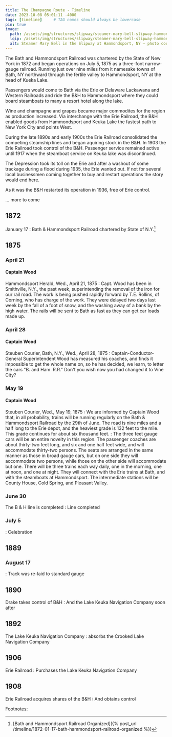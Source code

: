 ```yaml
---
title: The Champagne Route - Timeline
date: 2023-10-08 05:01:11 -4000
tags: [timeline]     # TAG names should always be lowercase
pin: true
image:
  path: /assets/img/structures/slipway/steamer-mary-bell-slipway-hammondsport-ny.jpg
  lqip: /assets/img/structures/slipway/steamer-mary-bell-slipway-hammondsport-ny-lqip.jpg
  alt: Steamer Mary Bell in the Slipway at Hammondsport, NY — photo courtesy of Steuben County Historical Society — Kirk House, Director  
---
```


The Bath and Hammondsport Railroad was chartered by the State of New York in 1872 and began operations on July 5, 1875 as a three-foot narrow-gauge railroad. Running just over nine miles from it namesake towns of Bath, NY northward through the fertile valley to Hammondsport, NY at the head of Kueka Lake.

Passengers would come to Bath via the Erie or Delaware Lackawana and Western Railroads and ride the B&H to Hammondsport where they could board steamboats to many a resort hotel along the lake.

Wine and champagne and grapes became major commodites for the region as production increased. Via interchange with the Erie Railroad, the B&H enabled goods from Hammondsport and Keuka Lake the fastest path to New York City and points West. 

During the late 1890s and early 1900s the Erie Railroad consolidated the competing steamship lines and began aquiring stock in the B&H. In 1903 the Erie Railroad took control of the B&H. Passenger service remained active until 1917 when the steamboat service on Keuka lake was discontinued.

The Depression took its toll on the Erie and after a washout of some trackage during a flood during 1935, the Erie wanted out. If not for several local businessmen coming together to buy and restart operations the story would end here.

As it was the B&H restarted its operation in 1936, free of Erie control.


... more to come

## 1872
January 17
 : Bath & Hammondsport Railroad chartered by State of N.Y.[^footnote]

## 1875
### April 21
#### Captain Wood
Hammondsport Herald, Wed., April 21, 1875
 : Capt. Wood has been in Smithville, N.Y., the past week, superintending the removal of the iron for our rail road. The work is being pushed rapidly forward by T.E. Rollins, of Corning, who has charge of the work. They were delayed two days last week by the fall of a foot of snow, and the washing away of a bank by the high water. The rails will be sent to Bath as fast as they can get car loads made up.

### April 28
#### Captain Wood
Steuben Courier, Bath, N.Y., Wed., April 28, 1875 
 : Captain-Conductor-General Superintendent Wood has measured his coaches, and finds it impossible to get the whole name on, so he has decided, we learn, to letter the cars "B. and Ham. R.R." Don't you wish now you had changed it to Vine City?

### May 19
#### Captain Wood
Steuben Courier, Wed., May 19, 1875
 : We are informed by Captain Wood that, in all probability, trains will be running regularly on the Bath & Hammondsport Railroad by the 29th of June. The road is nine miles and a half long to the Erie depot, and the heaviest grade is 132 feet to the mile. This grade continues for about six thousand feet.
 : The three feet gauge cars will be an entire novelty in this region. The passenger coaches are about thirty-two feet long, and six and one half feet wide, and will accommodate thirty-two persons. The seats are arranged in the same manner as those in broad gauge cars, but on one side they will accommodate two persons, while those on the other side will accommodate but one. There will be three trains each way daily, one in the morning, one at noon, and one at night. They will connect with the Erie trains at Bath, and with the steamboats at Hammondsport. The intermediate stations will be County House, Cold Spring, and Pleasant Valley.

### June 30
The B & H line is completed
 : Line completed

### July 5
 : Celebration

## 1889
### August 17 
 : Track was re-laid to standard gauge

## 1890
Drake takes control of B&H
 : And the Lake Keuka Navigation Company soon after

## 1892
The Lake Keuka Navigation Company
 : absorbs the Crooked Lake Navigation Company

## 1906
Erie Railroad
 : Purchases the Lake Keuka Navigation Company

## 1908
Erie Railroad acquires shares of the B&H
 : And obtains control

Footnotes:

[^footnote]: [Bath and Hammondsport Railroad Organized]({% post_url /timeline/1872-01-17-bath-hammondsport-railroad-organized %})
[^fn-nth-2]: The 2nd footnote source